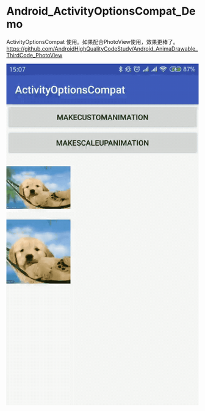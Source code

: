 # Android_ActivityOptionsCompat_Demo

ActivityOptionsCompat 使用。如果配合PhotoView使用，效果更棒了。https://github.com/AndroidHighQualityCodeStudy/Android_AnimaDrawable_ThirdCode_PhotoView

![enter image description here](https://raw.githubusercontent.com/AndroidAppWidgetDemo/Android_ActivityOptionsCompat_Demo/master/image/001.gif)
